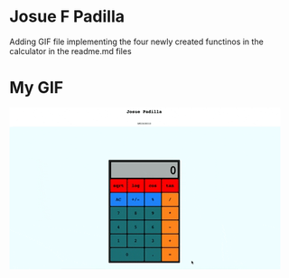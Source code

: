 # Josue F Padilla 

Adding GIF file implementing the four newly created functinos in the calculator in the readme.md files 

# My GIF 
![](https://github.com/cop4808-spring-2023-fullstack-web/cop4808-git-and-github-fundamentals-JosueF21/blob/main/giphy.gif)
